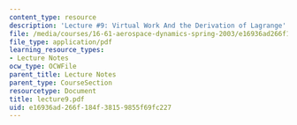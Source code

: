 ```yaml
---
content_type: resource
description: 'Lecture #9: Virtual Work And the Derivation of Lagrange''s Equations'
file: /media/courses/16-61-aerospace-dynamics-spring-2003/e16936ad266f184f38159855f69fc227_lecture9.pdf
file_type: application/pdf
learning_resource_types:
- Lecture Notes
ocw_type: OCWFile
parent_title: Lecture Notes
parent_type: CourseSection
resourcetype: Document
title: lecture9.pdf
uid: e16936ad-266f-184f-3815-9855f69fc227
---
```

